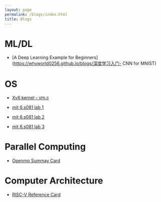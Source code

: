 ```yaml
---
layout: page
permalink: /blogs/index.html
title: Blogs
---
```


# ML/DL

- [A Deep Learning Example for Beginners](https://whyworld0256.github.io/blogs/深度学习入门- CNN for MNIST) <br>

# OS

- [Xv6 kernel - vm.c](https://whyworld0256.github.io/blogs/xv6源码解读-vm.c)<br>

- [mit 6.s081 lab 1](https://whyworld0256.github.io/blogs/mit-6.s081-lab-1)<br>

- [mit 6.s081 lab 2](https://whyworld0256.github.io/blogs/mit-6.s081-lab-2)<br>

- [mit 6.s081 lab 3](https://whyworld0256.github.io/blogs/mit-6.s081-lab-3)<br>

# Parallel Computing

- [Openmp Summay Card](https://whyworld0256.github.io/file/OpenMP3.0-SummarySpec.pdf)

# Computer Architecture

- [RISC-V Reference Card](https://whyworld0256.github.io/file/reference-card.pdf)

